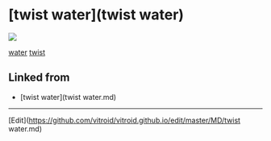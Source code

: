 # [twist water](twist water)



![](http://3.bp.blogspot.com/-sR0bha75Kb0/TWRoKFeor9I/AAAAAAAABOI/GYsJDI5xvn0/s1600/twist+water.jpg)

[water](water) [twist](twist) 


## Linked from

* [twist water](twist water.md)


----
[Edit](https://github.com/vitroid/vitroid.github.io/edit/master/MD/twist water.md)
